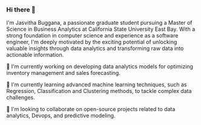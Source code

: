 ### Hi there 👋
I'm Jasvitha Buggana, a passionate graduate student pursuing a Master of Science in Business Analytics at California State University East Bay. With a strong foundation in computer science and experience as a software engineer, I'm deeply motivated by the exciting potential of unlocking valuable insights through data analytics and transforming raw data into actionable information.

🔭 I'm currently working on developing data analytics models for optimizing inventory management and sales forecasting.

🌱 I'm currently learning advanced machine learning techniques, such as Regression, Classification and Clustering methods, to tackle complex data challenges.

👯 I'm looking to collaborate on open-source projects related to data analytics, Devops, and predictive modeling.
<!--
**jasvithaBuggana/JasvithaBuggana** is a ✨ _special_ ✨ repository because its `README.md` (this file) appears on your GitHub profile.

Here are some ideas to get you started:

- 🔭 I’m currently working on ...
- 🌱 I’m currently learning ...
- 👯 I’m looking to collaborate on ...
- 🤔 I’m looking for help with ...
- 💬 Ask me about ...
- 📫 How to reach me: ...
- 😄 Pronouns: ...
- ⚡ Fun fact: ...
-->
